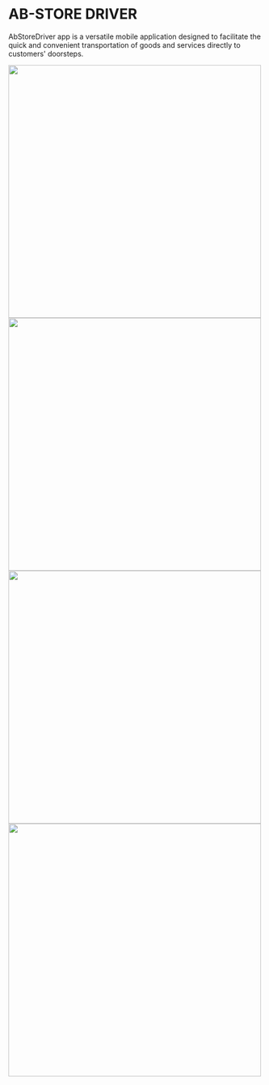 # AB-STORE DRIVER

AbStoreDriver app is a versatile mobile application designed to facilitate the quick and convenient transportation of goods and services directly to customers' doorsteps.

<img src="assests/phone2.jpg" width=500 >
<img src="assests/phone3.jpg" width=500 >

<img src="assests/phone1.jpg" width=500 >
<img src="assests/phone4.jpg" width=500 >
